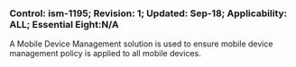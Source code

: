 ### Control: ism-1195; Revision: 1; Updated: Sep-18; Applicability: ALL; Essential Eight:N/A
<p>A Mobile Device Management solution is used to ensure mobile device management policy is applied to all mobile devices.</p>